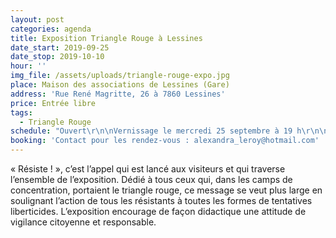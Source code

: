 ```yaml
---
layout: post
categories: agenda
title: Exposition Triangle Rouge à Lessines
date_start: 2019-09-25
date_stop: 2019-10-10
hour: ''
img_file: /assets/uploads/triangle-rouge-expo.jpg
place: Maison des associations de Lessines (Gare)
address: 'Rue René Magritte, 26 à 7860 Lessines'
price: Entrée libre
tags:
  - Triangle Rouge
schedule: "Ouvert\r\n\nVernissage le mercredi 25 septembre à 19 h\r\n\nVisites guidées pour les groupes scolaires assurées par les élèves\r de 5e et 6e années secondaires de l’AR René Magritte de Lessines.\r\n\n\n\n\n\nContact : Monsieur Francis Plouquet 068 34 08 81"
booking: 'Contact pour les rendez-vous : alexandra_leroy@hotmail.com'
---
```

« Résiste ! », c’est l’appel qui est lancé aux visiteurs et qui traverse l’ensemble de l’exposition. Dédié à tous ceux qui, dans les camps de concentration, portaient le triangle rouge, ce message se veut plus large en soulignant l’action de tous les résistants à toutes les formes de tentatives liberticides. L’exposition encourage de façon didactique une attitude de vigilance citoyenne et responsable.

